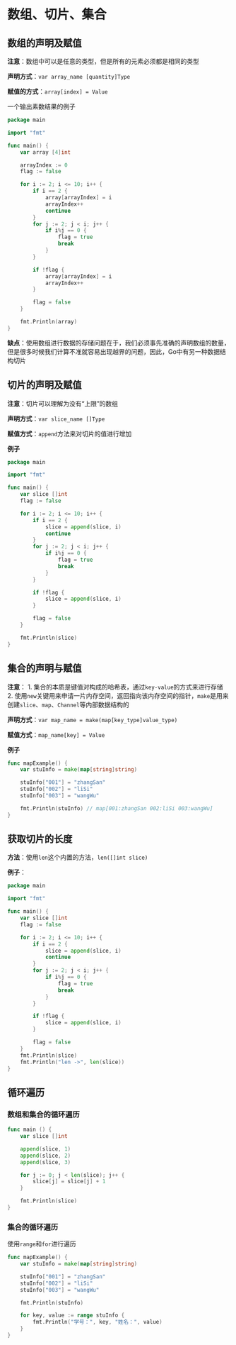 # 数组、切片、集合

## 数组的声明及赋值

**注意**：数组中可以是任意的类型，但是所有的元素必须都是相同的类型

**声明方式**：`var array_name [quantity]Type`

**赋值的方式**：`array[index] = Value`

一个输出素数结果的例子

```go
package main

import "fmt"

func main() {
    var array [4]int

    arrayIndex := 0
    flag := false

    for i := 2; i <= 10; i++ {
        if i == 2 {
            array[arrayIndex] = i
            arrayIndex++
            continue
        }
        for j := 2; j < i; j++ {
            if i%j == 0 {
                flag = true
                break
            }
        }

        if !flag {
            array[arrayIndex] = i
            arrayIndex++
        }

        flag = false
    }

    fmt.Println(array)
}
```

**缺点**：使用数组进行数据的存储问题在于，我们必须事先准确的声明数组的数量，但是很多时候我们计算不准就容易出现越界的问题，因此，Go中有另一种数据结构切片

## 切片的声明及赋值

**注意**：切片可以理解为没有“上限”的数组

**声明方式**：`var slice_name []Type`

**赋值方式**：`append`方法来对切片的值进行增加

**例子**

```go
package main

import "fmt"

func main() {
    var slice []int
    flag := false

    for i := 2; i <= 10; i++ {
        if i == 2 {
            slice = append(slice, i)
            continue
        }
        for j := 2; j < i; j++ {
            if i%j == 0 {
                flag = true
                break
            }
        }

        if !flag {
            slice = append(slice, i)
        }

        flag = false
    }

    fmt.Println(slice)
}
```

## 集合的声明与赋值

**注意**：
    1. 集合的本质是键值对构成的哈希表，通过`key-value`的方式来进行存储
    2. 使用`new`关键用来申请一片内存空间，返回指向该内存空间的指针，`make`是用来创建`slice`、`map`、`Channel`等内部数据结构的

**声明方式**：`var map_name = make(map[key_type]value_type)`

**赋值方式**：`map_name[key] = Value`

**例子**

```go
func mapExample() {
    var stuInfo = make(map[string]string)

    stuInfo["001"] = "zhangSan"
    stuInfo["002"] = "liSi"
    stuInfo["003"] = "wangWu"

    fmt.Println(stuInfo) // map[001:zhangSan 002:liSi 003:wangWu]
}
```

## 获取切片的长度

**方法**：使用`len`这个内置的方法，`len([]int slice)`

**例子**：

```go
package main

import "fmt"

func main() {
	var slice []int
	flag := false

	for i := 2; i <= 10; i++ {
		if i == 2 {
			slice = append(slice, i)
			continue
		}
		for j := 2; j < i; j++ {
			if i%j == 0 {
				flag = true
				break
			}
		}

		if !flag {
			slice = append(slice, i)
		}

		flag = false
	}
	fmt.Println(slice)
	fmt.Println("len ->", len(slice))
}
```



## 循环遍历

### 数组和集合的循环遍历

```go
func main () {
    var slice []int

    append(slice, 1)
    append(slice, 2)
    append(slice, 3)

    for j := 0; j < len(slice); j++ {
		slice[j] = slice[j] + 1
	}

	fmt.Println(slice)
}
```



### 集合的循环遍历

使用`range`和`for`进行遍历

```go
func mapExample() {
	var stuInfo = make(map[string]string)

	stuInfo["001"] = "zhangSan"
	stuInfo["002"] = "liSi"
	stuInfo["003"] = "wangWu"

	fmt.Println(stuInfo)

	for key, value := range stuInfo {
		fmt.Println("学号：", key, "姓名：", value)
	}
}
```


